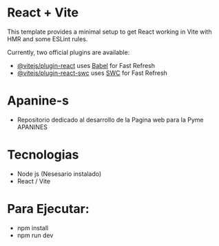 # React + Vite

This template provides a minimal setup to get React working in Vite with HMR and some ESLint rules.

Currently, two official plugins are available:

- [@vitejs/plugin-react](https://github.com/vitejs/vite-plugin-react/blob/main/packages/plugin-react/README.md) uses [Babel](https://babeljs.io/) for Fast Refresh
- [@vitejs/plugin-react-swc](https://github.com/vitejs/vite-plugin-react-swc) uses [SWC](https://swc.rs/) for Fast Refresh

# Apanine-s

- Repositorio dedicado al desarrollo de la Pagina web para la Pyme APANINES

# Tecnologias

- Node js (Nesesario instalado)
- React / Vite

# Para Ejecutar:

- npm install
- npm run dev
